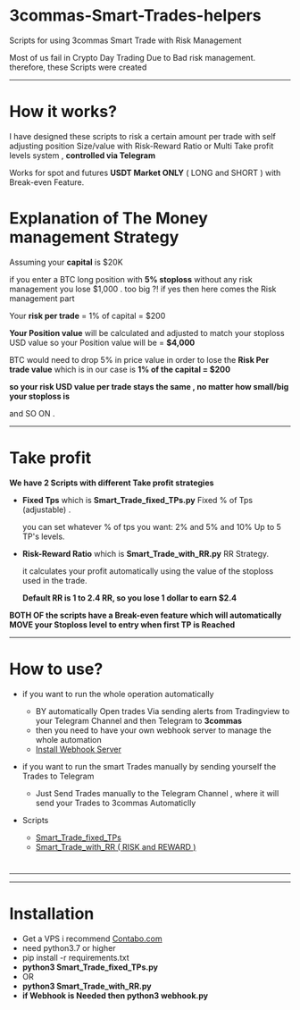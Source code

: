 # 3commas-Smart-Trades-helpers
Scripts for using 3commas Smart Trade with Risk Management

Most of us fail in Crypto Day Trading Due to Bad risk management. 
therefore, these Scripts were created 
******************
# How it works?
I have designed these scripts to risk a certain amount per trade with self adjusting position Size/value with 
Risk-Reward Ratio or Multi Take profit levels system , **controlled via Telegram** 


Works for spot and futures **USDT Market ONLY**  ( LONG and SHORT ) with Break-even Feature.


# Explanation of The Money management Strategy

Assuming your **capital** is $20K  

if you enter a BTC long position with **5% stoploss** without any risk management you lose $1,000 . too big ?! if yes then here comes the Risk management part

Your **risk per trade** = 1% of capital  = $200

**Your Position value** will be calculated and adjusted to match your stoploss USD value so your Position value will be  = **$4,000**

BTC would need to drop 5% in price value in order to lose the **Risk Per trade value** which is in our case is **1% of the capital = $200**

**so your risk USD value per trade stays the same , no matter how small/big your stoploss is**

and SO ON . 

*****************************

# Take profit

**We have 2 Scripts with different Take profit strategies**
* **Fixed Tps** which is **Smart_Trade_fixed_TPs.py** Fixed % of Tps (adjustable) .

  you can set whatever % of tps you want: 2% and 5% and 10% Up to 5 TP's levels. 


* **Risk-Reward Ratio** which is **Smart_Trade_with_RR.py** RR Strategy. 

  it calculates your profit automatically using the value of the stoploss used in the trade.

  **Default RR is 1 to 2.4 RR, so you lose 1 dollar to earn $2.4**

**BOTH OF the scripts have a Break-even feature which will automatically MOVE your Stoploss level to entry when first TP is Reached**


**********************

# How to use?
* if you want to run the whole operation automatically 
  - BY automatically Open trades Via sending alerts from Tradingview 
  to your Telegram Channel and then Telegram to **3commas**
  - then you need to have your own webhook server to manage the whole automation 
  - [Install Webhook Server](https://github.com/TZacksEG/3commas-Smart-Trades-helpers/wiki/Personal-Webhook-Setup) 


* if you want to run the smart Trades manually by sending yourself the Trades to Telegram
  - Just Send Trades manually to the Telegram Channel , where it will send your Trades to 3commas Automaticlly 
    

* Scripts
  - [Smart_Trade_fixed_TPs](https://github.com/TZacksEG/3commas-Smart-Trades-helpers/wiki/Smart-Trade-with-Fixed-TP's-level)
  - [Smart_Trade_with_RR ( RISK and REWARD )](https://github.com/TZacksEG/3commas-Smart-Trades-helpers/wiki/Smart-Trades-with-RR-(-RISK-and-REWARD-))
  

# 

**********************
**********************
# 

# Installation

* Get a VPS i recommend  [Contabo.com](https://contabo.com/en/)
* need python3.7 or higher
* pip install -r requirements.txt
* **python3 Smart_Trade_fixed_TPs.py** 
* OR
* **python3 Smart_Trade_with_RR.py**
* **if Webhook is Needed then python3 webhook.py**
